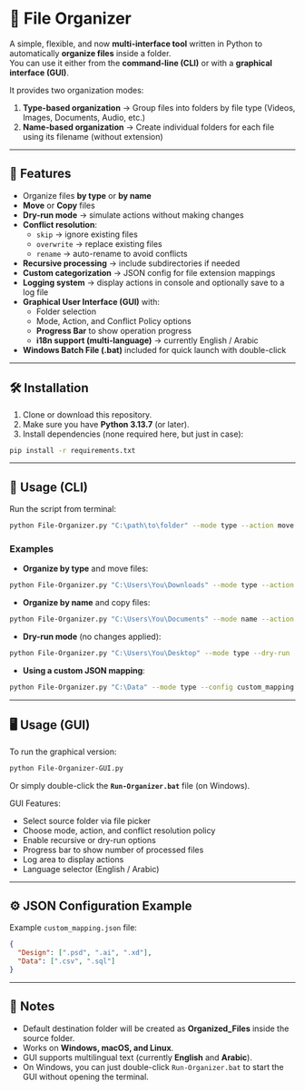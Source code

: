 # 📂 File Organizer

A simple, flexible, and now **multi-interface tool** written in Python to automatically **organize files** inside a folder.  
You can use it either from the **command-line (CLI)** or with a **graphical interface (GUI)**.

It provides two organization modes:
1. **Type-based organization** → Group files into folders by file type (Videos, Images, Documents, Audio, etc.)
2. **Name-based organization** → Create individual folders for each file using its filename (without extension)

---

## 🚀 Features

- Organize files **by type** or **by name**
- **Move** or **Copy** files
- **Dry-run mode** → simulate actions without making changes
- **Conflict resolution**:
  - `skip` → ignore existing files
  - `overwrite` → replace existing files
  - `rename` → auto-rename to avoid conflicts
- **Recursive processing** → include subdirectories if needed
- **Custom categorization** → JSON config for file extension mappings
- **Logging system** → display actions in console and optionally save to a log file
- **Graphical User Interface (GUI)** with:
  - Folder selection
  - Mode, Action, and Conflict Policy options
  - **Progress Bar** to show operation progress
  - **i18n support (multi-language)** → currently English / Arabic
- **Windows Batch File (.bat)** included for quick launch with double-click

---

## 🛠 Installation

1. Clone or download this repository.
2. Make sure you have **Python 3.13.7** (or later).
3. Install dependencies (none required here, but just in case):

```bash
pip install -r requirements.txt
````

---

## 📌 Usage (CLI)

Run the script from terminal:

```bash
python File-Organizer.py "C:\path\to\folder" --mode type --action move
```

### Examples

* **Organize by type** and move files:

```bash
python File-Organizer.py "C:\Users\You\Downloads" --mode type --action move
```

* **Organize by name** and copy files:

```bash
python File-Organizer.py "C:\Users\You\Documents" --mode name --action copy
```

* **Dry-run mode** (no changes applied):

```bash
python File-Organizer.py "C:\Users\You\Desktop" --mode type --dry-run
```

* **Using a custom JSON mapping**:

```bash
python File-Organizer.py "C:\Data" --mode type --config custom_mapping.json
```

---

## 🖥 Usage (GUI)

To run the graphical version:

```bash
python File-Organizer-GUI.py
```

Or simply double-click the **`Run-Organizer.bat`** file (on Windows).

GUI Features:

* Select source folder via file picker
* Choose mode, action, and conflict resolution policy
* Enable recursive or dry-run options
* Progress bar to show number of processed files
* Log area to display actions
* Language selector (English / Arabic)

---

## ⚙️ JSON Configuration Example

Example `custom_mapping.json` file:

```json
{
  "Design": [".psd", ".ai", ".xd"],
  "Data": [".csv", ".sql"]
}
```

---

## 📒 Notes

* Default destination folder will be created as **Organized\_Files** inside the source folder.
* Works on **Windows, macOS, and Linux**.
* GUI supports multilingual text (currently **English** and **Arabic**).
* On Windows, you can just double-click `Run-Organizer.bat` to start the GUI without opening the terminal.
